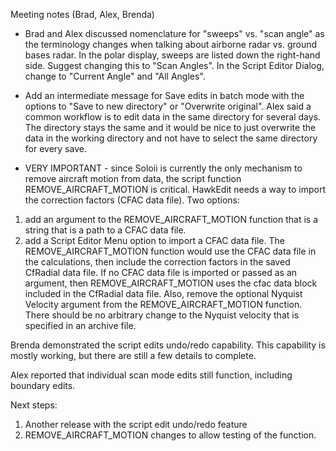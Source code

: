 Meeting notes (Brad, Alex, Brenda)

*  Brad and Alex discussed nomenclature for "sweeps" vs. "scan angle" as the terminology changes when talking about airborne radar vs. ground bases radar. 
In the polar display, sweeps are listed down the right-hand side.  Suggest changing this to "Scan Angles".
In the Script Editor Dialog, change to "Current Angle" and "All Angles".  

* Add an intermediate message for Save edits in batch mode with the options to "Save to new directory" or "Overwrite original".
Alex said a common workflow is to edit data in the same directory for several days.  The directory stays the same and it would be nice to just
 overwrite the data in the working directory and not have to select the same directory for every save.

* VERY IMPORTANT - since Soloii is currently the only mechanism to remove aircraft motion from data, the script function
REMOVE_AIRCRAFT_MOTION is critical.  HawkEdit needs a way to import the correction factors (CFAC data file).  Two options:
1.  add an argument to the REMOVE_AIRCRAFT_MOTION function that is a string that is a path to a CFAC data file.  
2. add a Script Editor Menu option to import a CFAC data file. 
The REMOVE_AIRCRAFT_MOTION function would use the CFAC data file in the calculations, then include the correction factors 
in the saved CfRadial data file.  If no CFAC data file is imported or passed as an argument, then REMOVE_AIRCRAFT_MOTION
uses the cfac data block included in the CfRadial data file.
Also, remove the optional Nyquist Velocity argument from the REMOVE_AIRCRAFT_MOTION function.  There should be no arbitrary
change to the Nyquist velocity that is specified in an archive file.

Brenda demonstrated the script edits undo/redo capability.  This capability is mostly working, but there are still a few details to complete.

Alex reported that individual scan mode edits still function, including boundary edits.

Next steps:
1. Another release with the script edit undo/redo feature
2. REMOVE_AIRCRAFT_MOTION changes to allow testing of the function. 





